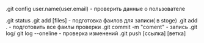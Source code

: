 .git config user.name(user.email) - проверить данные о пользователе

.git status
.git add [files] - подготовка фаилов для записи( в stoge)
.git add . - подготовить все фаилы проверки
.git commit -m "coment" - запись
.git log/ git log --oneline - проверка изменений
.git push [ссылка] [ветка]
